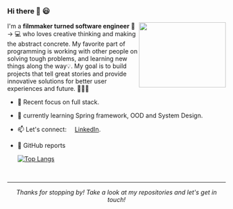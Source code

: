 ### Hi there 👋 :smiley:

<img src="https://media4.giphy.com/media/Rjub7AIEIbXT0tzbr3/giphy.gif?cid=ecf05e470fxsoifj3ezsgs106ahiwht02sps5hjt5vrgkyl5&rid=giphy.gif&ct=g" width="200" height="150" frameBorder="0" class="giphy-embed" allowFullScreen align="right"></img>

I'm a **filmmaker turned software engineer** :movie_camera: -> :computer: who loves creative thinking and making the abstract concrete. My favorite part of programming is working with other people on solving tough problems, and learning new things along the way:bulb:. My goal is to build projects that tell great stories and provide innovative solutions for better user experiences and future.  :blossom::hibiscus::four_leaf_clover:

- 🔭 Recent focus on full stack.
- 🌱 currently learning Spring framework, OOD and System Design.
- 📫 Let's connect: <img src="https://upload.wikimedia.org/wikipedia/commons/thumb/c/ca/LinkedIn_logo_initials.png/768px-LinkedIn_logo_initials.png" width="15"></img>[LinkedIn](https://www.linkedin.com/in/tianyao-ma/).
- 👑 GitHub reports

  [![Top Langs](https://github-readme-stats.vercel.app/api/top-langs/?username=tianyao-ma&layout=compact)](https://github.com/anuraghazra/github-readme-stats)
 
  

  



</br>

<hr>
<p align="center">
  <i>Thanks for stopping by! Take a look at my repositories and let's get in touch!</i>
  
